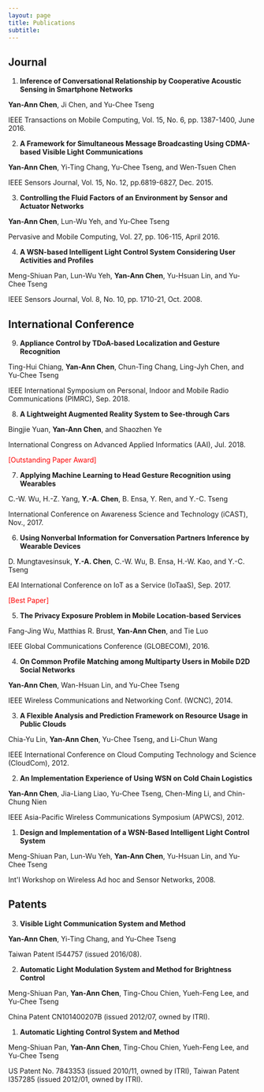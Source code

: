 ```yaml
---
layout: page
title: Publications
subtitle: 
---
```


## Journal
1. **Inference of Conversational Relationship by Cooperative Acoustic Sensing in Smartphone Networks**

**Yan-Ann Chen**, Ji Chen, and Yu-Chee Tseng

IEEE Transactions on Mobile Computing, Vol. 15, No. 6, pp. 1387-1400, June 2016.

2. **A Framework for Simultaneous Message Broadcasting Using CDMA-based Visible Light Communications**

**Yan-Ann Chen**, Yi-Ting Chang, Yu-Chee Tseng, and Wen-Tsuen Chen

IEEE Sensors Journal, Vol. 15, No. 12, pp.6819-6827, Dec. 2015.

3. **Controlling the Fluid Factors of an Environment by Sensor and Actuator Networks**

**Yan-Ann Chen**, Lun-Wu Yeh, and Yu-Chee Tseng

Pervasive and Mobile Computing, Vol. 27, pp. 106-115, April 2016.

4. **A WSN-based Intelligent Light Control System Considering User Activities and Profiles**

Meng-Shiuan Pan, Lun-Wu Yeh, **Yan-Ann Chen**, Yu-Hsuan Lin, and Yu-Chee Tseng

IEEE Sensors Journal, Vol. 8, No. 10, pp. 1710-21, Oct. 2008.

## International Conference
9. **Appliance Control by TDoA-based Localization and Gesture Recognition**

Ting-Hui Chiang, **Yan-Ann Chen**, Chun-Ting Chang, Ling-Jyh Chen, and Yu-Chee Tseng

IEEE International Symposium on Personal, Indoor and Mobile Radio Communications (PIMRC), Sep. 2018.

8. **A Lightweight Augmented Reality System to See-through Cars**

Bingjie Yuan, **Yan-Ann Chen**, and Shaozhen Ye

International Congress on Advanced Applied Informatics (AAI), Jul. 2018.

<span style="color:red">[Outstanding Paper Award]</span>

7. **Applying Machine Learning to Head Gesture Recognition using Wearables**

C.-W. Wu, H.-Z. Yang, **Y.-A. Chen**, B. Ensa, Y. Ren, and Y.-C. Tseng

International Conference on Awareness Science and Technology (iCAST), Nov., 2017.

6. **Using Nonverbal Information for Conversation Partners Inference by Wearable Devices**

D. Mungtavesinsuk, **Y.-A. Chen**, C.-W. Wu, B. Ensa, H.-W. Kao, and Y.-C. Tseng

EAI International Conference on IoT as a Service (IoTaaS), Sep. 2017.

<span style="color:red">[Best Paper]</span>

5. **The Privacy Exposure Problem in Mobile Location-based Services**

Fang-Jing Wu, Matthias R. Brust, **Yan-Ann Chen**, and Tie Luo

IEEE Global Communications Conference (GLOBECOM), 2016.

4. **On Common Profile Matching among Multiparty Users in Mobile D2D Social Networks**

**Yan-Ann Chen**, Wan-Hsuan Lin, and Yu-Chee Tseng

IEEE Wireless Communications and Networking Conf. (WCNC), 2014.

3. **A Flexible Analysis and Prediction Framework on Resource Usage in Public Clouds**

Chia-Yu Lin, **Yan-Ann Chen**, Yu-Chee Tseng, and Li-Chun Wang

IEEE International Conference on Cloud Computing Technology and Science (CloudCom), 2012.

2. **An Implementation Experience of Using WSN on Cold Chain Logistics**

**Yan-Ann Chen**, Jia-Liang Liao, Yu-Chee Tseng, Chen-Ming Li, and Chin-Chung Nien

IEEE Asia-Pacific Wireless Communications Symposium (APWCS), 2012.

1. **Design and Implementation of a WSN-Based Intelligent Light Control System**

Meng-Shiuan Pan, Lun-Wu Yeh, **Yan-Ann Chen**, Yu-Hsuan Lin, and Yu-Chee Tseng

Int'l Workshop on Wireless Ad hoc and Sensor Networks, 2008.

## Patents
3. **Visible Light Communication System and Method**

**Yan-Ann Chen**, Yi-Ting Chang, and Yu-Chee Tseng

Taiwan Patent I544757 (issued 2016/08).

2. **Automatic Light Modulation System and Method for Brightness Control**

Meng-Shiuan Pan, **Yan-Ann Chen**, Ting-Chou Chien, Yueh-Feng Lee, and Yu-Chee Tseng

China Patent CN101400207B (issued 2012/07, owned by ITRI).

1. **Automatic Lighting Control System and Method**

Meng-Shiuan Pan, **Yan-Ann Chen**, Ting-Chou Chien, Yueh-Feng Lee, and Yu-Chee Tseng

US Patent No. 7843353 (issued 2010/11, owned by ITRI), Taiwan Patent I357285 (issued 2012/01, owned by ITRI).
